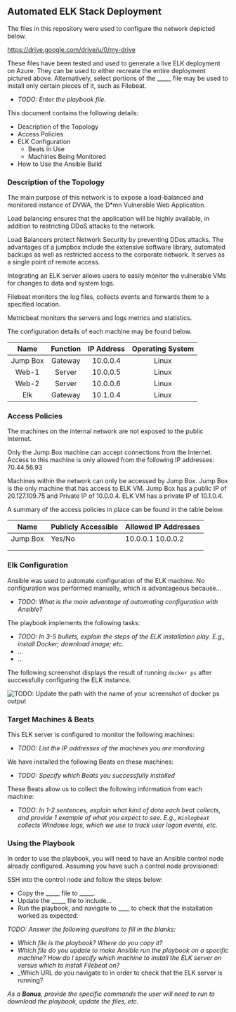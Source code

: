 ## Automated ELK Stack Deployment

The files in this repository were used to configure the network depicted below.

https://drive.google.com/drive/u/0/my-drive

These files have been tested and used to generate a live ELK deployment on Azure. They can be used to either recreate the entire deployment pictured above. Alternatively, select portions of the _____ file may be used to install only certain pieces of it, such as Filebeat.

  - _TODO: Enter the playbook file._

This document contains the following details:
- Description of the Topology
- Access Policies
- ELK Configuration
  - Beats in Use
  - Machines Being Monitored
- How to Use the Ansible Build


### Description of the Topology

The main purpose of this network is to expose a load-balanced and monitored instance of DVWA, the D*mn Vulnerable Web Application.

Load balancing ensures that the application will be highly available, in addition to restricting DDoS attacks to the network.

Load Balancers protect Network Security by preventing DDos attacks. The advantages of a jumpbox include the extensive software library, automated backups as well as restricted access to the corporate network. It serves as a single point of remote access.

Integrating an ELK server allows users to easily monitor the vulnerable VMs for changes to data and system logs.

Filebeat monitors the log files, collects events and forwards them to a specified location.

Metricbeat monitors the servers and logs metrics and statistics.

The configuration details of each machine may be found below.

|   Name   | Function | IP Address | Operating System |
|:--------:|:--------:|:----------:|:----------------:|
| Jump Box |  Gateway |  10.0.0.4  |       Linux      |
|   Web-1  |  Server  |  10.0.0.5  |       Linux      |
|   Web-2  |  Server  |  10.0.0.6  |       Linux      |
|    Elk   | Gateway  |  10.1.0.4  |       Linux      |

### Access Policies

The machines on the internal network are not exposed to the public Internet. 

Only the Jump Box machine can accept connections from the Internet. Access to this machine is only allowed from the following IP addresses:
70.44.56.93

Machines within the network can only be accessed by Jump Box. Jump Box is the only machine that has access to ELK VM. Jump Box has a public IP of 20.127.109.75 and Private IP of 10.0.0.4. 
ELK VM has a private IP of 10.1.0.4.

A summary of the access policies in place can be found in the table below.

| Name     | Publicly Accessible | Allowed IP Addresses |
|----------|---------------------|----------------------|
| Jump Box | Yes/No              | 10.0.0.1 10.0.0.2    |
|          |                     |                      |
|          |                     |                      |

### Elk Configuration

Ansible was used to automate configuration of the ELK machine. No configuration was performed manually, which is advantageous because...
- _TODO: What is the main advantage of automating configuration with Ansible?_

The playbook implements the following tasks:
- _TODO: In 3-5 bullets, explain the steps of the ELK installation play. E.g., install Docker; download image; etc._
- ...
- ...

The following screenshot displays the result of running `docker ps` after successfully configuring the ELK instance.

![TODO: Update the path with the name of your screenshot of docker ps output](Images/docker_ps_output.png)

### Target Machines & Beats
This ELK server is configured to monitor the following machines:
- _TODO: List the IP addresses of the machines you are monitoring_

We have installed the following Beats on these machines:
- _TODO: Specify which Beats you successfully installed_

These Beats allow us to collect the following information from each machine:
- _TODO: In 1-2 sentences, explain what kind of data each beat collects, and provide 1 example of what you expect to see. E.g., `Winlogbeat` collects Windows logs, which we use to track user logon events, etc._

### Using the Playbook
In order to use the playbook, you will need to have an Ansible control node already configured. Assuming you have such a control node provisioned: 

SSH into the control node and follow the steps below:
- Copy the _____ file to _____.
- Update the _____ file to include...
- Run the playbook, and navigate to ____ to check that the installation worked as expected.

_TODO: Answer the following questions to fill in the blanks:_
- _Which file is the playbook? Where do you copy it?_
- _Which file do you update to make Ansible run the playbook on a specific machine? How do I specify which machine to install the ELK server on versus which to install Filebeat on?_
- _Which URL do you navigate to in order to check that the ELK server is running?

_As a **Bonus**, provide the specific commands the user will need to run to download the playbook, update the files, etc._
